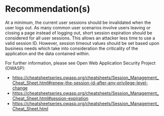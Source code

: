 # Recommendation(s)

At a minimum, the current user sessions should be invalidated when the user logs out. As many common user scenarios involve users leaving or closing a page instead of logging out, short session expiration should be considered for all user sessions. This allows an attacker less time to use a valid session ID. However, session timeout values should be set based upon business needs which take into consideration the criticality of the application and the data contained within.

For further information, please see Open Web Application Security Project (OWASP):

- <https://cheatsheetseries.owasp.org/cheatsheets/Session_Management_Cheat_Sheet.html#renew-the-session-id-after-any-privilege-level-change>
- <https://cheatsheetseries.owasp.org/cheatsheets/Session_Management_Cheat_Sheet.html#session-expiration>
- <https://cheatsheetseries.owasp.org/cheatsheets/Session_Management_Cheat_Sheet.html>

